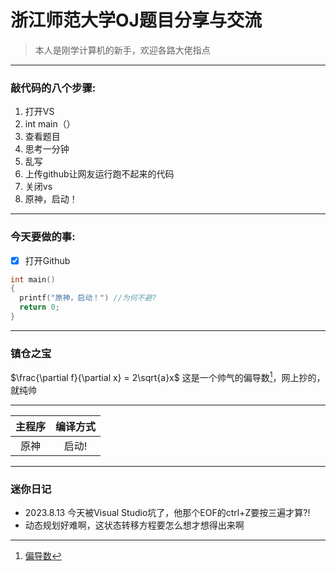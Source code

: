 # 浙江师范大学OJ题目分享与交流

> 本人是刚学计算机的新手，欢迎各路大佬指点
---
### 敲代码的八个步骤:
1. 打开VS
2. int main（）
3. 查看题目
4. 思考一分钟
5. 乱写
6. 上传github让网友运行跑不起来的代码
7. 关闭vs
8. 原神，启动！
---
### 今天要做的事:
- [x] 打开Github

```c
int main()
{
  printf("原神，启动！") //为何不避?
  return 0;
}
```
---
### 镇仓之宝
$\frac{\partial f}{\partial x} = 2\sqrt{a}x$
这是一个帅气的偏导数[^数学]，网上抄的，就纯帅

---

|主程序|编译方式|
|:-:|:-:|
|原神|启动!|

---
### 迷你日记
- 2023.8.13 今天被Visual Studio坑了，他那个EOF的ctrl+Z要按三遍才算?!
- 动态规划好难啊，这状态转移方程要怎么想才想得出来啊



[^数学]:[偏导数](https://baike.baidu.com/item/%E5%81%8F%E5%AF%BC%E6%95%B0/5536984?fr=ge_ala "你小子还真点啊")
